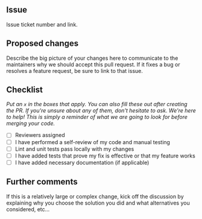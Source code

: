 ## Issue

Issue ticket number and link.

## Proposed changes

Describe the big picture of your changes here to communicate to the maintainers why we should accept this pull request. If it fixes a bug or resolves a feature request, be sure to link to that issue.

## Checklist

_Put an `x` in the boxes that apply. You can also fill these out after creating the PR. If you're unsure about any of them, don't hesitate to ask. We're here to help! This is simply a reminder of what we are going to look for before merging your code._

* [ ] Reviewers assigned
* [ ] I have performed a self-review of my code and manual testing
* [ ] Lint and unit tests pass locally with my changes
* [ ] I have added tests that prove my fix is effective or that my feature works
* [ ] I have added necessary documentation (if applicable)

## Further comments

If this is a relatively large or complex change, kick off the discussion by explaining why you choose the solution you did and what alternatives you considered, etc...
